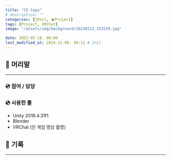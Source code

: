 ```yaml
---
title: "CG Copy"
# description: ""
categories: [📀Post, 🫐Project]
tags: [Project, VRChat]
image: "/assets/img/background/20230112_151539.jpg"

date: 2022-05-18. 00:00
last_modified_at: 2024-11-09. 08:11 # Init
---
```


## 📀 머리말

---

### 💿 참여 / 담당

### 💿 사용한 툴

- Unity 2019.4.31f1
- Blender
- VRChat (인 게임 영상 촬영)

## 📀 기록

---
